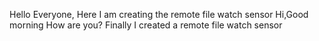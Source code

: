 Hello Everyone, Here I am creating the remote file watch sensor
Hi,Good morning
How are you?
Finally I created a remote file watch sensor
